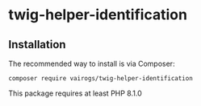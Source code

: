# twig-helper-identification

Installation
------------

The recommended way to install is via Composer:

```
composer require vairogs/twig-helper-identification
```

This package requires at least PHP 8.1.0
